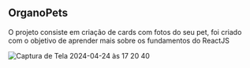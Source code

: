 ## OrganoPets
O projeto consiste em criação de cards com fotos do seu pet, foi criado com o objetivo de aprender mais sobre os fundamentos do ReactJS

![Captura de Tela 2024-04-24 às 17 20 40](https://github.com/mendesv1t/organo/assets/69561315/c5c3c8ec-16d2-4e26-880f-20c467cd710f)

